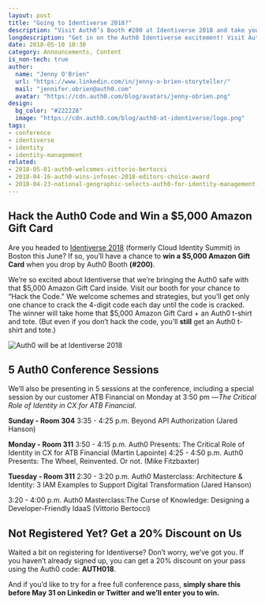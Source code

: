 ```yaml
---
layout: post
title: "Going to Identiverse 2018?"
description: "Visit Auth0’s Booth #200 at Identiverse 2018 and take your opportunity to hack the code to win a $5K Amazon Gift Card."
longdescription: "Get in on the Auth0 Identiverse excitement! Visit Auth0’s Booth #200 at Identiverse 2018 and take your opportunity to hack the code to win a $5K Amazon Gift Card, check out one of our 5 sessions, scoop up a 20% pass discount, or share on LinkedIn or Twitter by May 31st for a chance at a full conference pass on us!"
date: 2018-05-10 10:30
category: Announcements, Content
is_non-tech: true
author:
  name: "Jenny O'Brien"
  url: "https://www.linkedin.com/in/jenny-o-brien-storyteller/"
  mail: "jennifer.obrien@auth0.com"
  avatar: "https://cdn.auth0.com/blog/avatars/jenny-obrien.png"
design:
  bg_color: "#222228"
  image: "https://cdn.auth0.com/blog/auth0-at-identiverse/logo.png"
tags:
- conference
- identiverse
- identity
- identity-management
related:
- 2018-05-01-auth0-welcomes-vittorio-bertocci
- 2018-04-16-auth0-wins-infosec-2018-editors-choice-award
- 2018-04-23-national-geographic-selects-auth0-for-identity-management-of-global-properties
---
```


## Hack the Auth0 Code and Win a $5,000 Amazon Gift Card

Are you headed to [Identiverse 2018](https://identiverse.com/) (formerly Cloud Identity Summit) in Boston this June? If so, you’ll have a chance to **win a $5,000 Amazon Gift Card** when you drop by Auth0 Booth **(#200)**.

We’re so excited about Identiverse that we’re bringing the Auth0 safe with that $5,000 Amazon Gift Card inside. Visit our booth for your chance to “Hack the Code.” We welcome schemes and strategies, but you’ll get only one chance to crack the 4-digit code each day until the code is cracked. The winner will take home that $5,000 Amazon Gift Card + an Auth0 t-shirt and tote. (But even if you don’t hack the code, you’ll **still** get an Auth0 t-shirt and tote.)

![Auth0 will be at Identiverse 2018](https://cdn.auth0.com/blog/auth0-at-identiverse/hack-and-win.png)

## 5 Auth0 Conference Sessions

We’ll also be presenting in 5 sessions at the conference, including a special session by our customer ATB Financial on Monday at 3:50 pm —*The Critical Role of Identity in CX for ATB Financial*.

**Sunday - Room 304**
3:35 - 4:25 p.m.	Beyond API Authorization (Jared Hanson)


**Monday - Room 311**
3:50 - 4:15 p.m.	Auth0 Presents: The Critical Role of Identity in CX for ATB Financial (Martin Lapointe)
4:25 - 4:50 p.m.	Auth0 Presents: The Wheel, Reinvented. Or not. (Mike Fitzbaxter)

**Tuesday - Room 311**
2:30 - 3:20 p.m.	Auth0 Masterclass: Architecture & Identity: 3 IAM Examples to Support Digital Transformation (Jared Hanson)

3:20 - 4:00 p.m.	Auth0 Masterclass:The Curse of Knowledge: Designing a Developer-Friendly IdaaS (Vittorio Bertocci)

## Not Registered Yet? Get a 20% Discount on Us

Waited a bit on registering for Identiverse? Don’t worry, we’ve got you. If you haven’t already signed up, you can get a 20% discount on your pass using the Auth0 code: **AUTH018**.

And if you’d like to try for a free full conference pass, **simply share this before May 31 on Linkedin or Twitter and we’ll enter you to win.**
